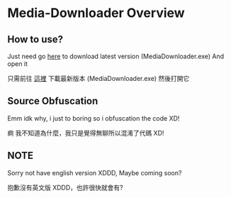 # Media-Downloader Overview
## How to use?
Just need go [here](https://github.com/weiwei-hacking/media-downloader/releases) to download latest version (MediaDownloader.exe)
And open it

只需前往 [這裡](https://github.com/weiwei-hacking/media-downloader/releases) 下載最新版本 (MediaDownloader.exe)
然後打開它

## Source Obfuscation
Emm idk why, i just to boring so i obfuscation the code XD!

痾 我不知道為什麼，我只是覺得無聊所以混淆了代碼 XD!

## NOTE
Sorry not have english version XDDD, Maybe coming soon?

抱歉沒有英文版 XDDD，也許很快就會有?
